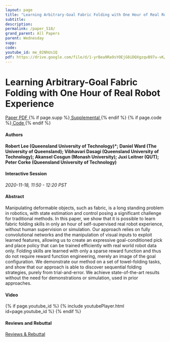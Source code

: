 ```yaml
---
layout: page
title: "Learning Arbitrary-Goal Fabric Folding with One Hour of Real Robot Experience"
subtitle: 
description:
permalink: /paper_518/
grand_parent: All Papers
parent: Wednesday
supp: 
code: 
youtube_id: me_02NhUs1Q
pdf: https://drive.google.com/file/d/1-yrBea9Ra9sYOEjG8iDQXgzqvB97u-vK/view
---
```


# Learning Arbitrary-Goal Fabric Folding with One Hour of Real Robot Experience

<a href="https://drive.google.com/file/d/1-yrBea9Ra9sYOEjG8iDQXgzqvB97u-vK/view" target="_blank" rel="noopener noreferrer" class="btn btn-blue"><i class="fa fa-file-text-o" aria-hidden="true"></i> Paper PDF </a> {% if page.supp %}<a href="" target="_blank" rel="noopener noreferrer" class="btn btn-green"><i class="fa fa-file-text-o" aria-hidden="true"></i> Supplemental </a>{% endif %} {% if page.code %}<a href="" target="_blank" rel="noopener noreferrer" class="btn"><i class="fa fa-github" aria-hidden="true"></i> Code </a>{% endif %} 

#### Authors
**Robert Lee (Queensland University of Technology)*; Daniel Ward (The University of Queensland); Vibhavari Dasagi (Queensland University of Technology); Akansel Cosgun (Monash University); Juxi Leitner (QUT); Peter Corke (Queensland University of Technology)**

#### Interactive Session
*2020-11-18, 11:50 - 12:20 PST* 

#### Abstract
Manipulating deformable objects, such as fabric, is a long standing problem in robotics, with state estimation and control posing a significant challenge for traditional methods. In this paper, we show that it is possible to learn fabric folding skills in only an hour of self-supervised real robot experience, without human supervision or simulation. Our approach relies on fully convolutional networks and the manipulation of visual inputs to exploit learned features, allowing us to create an expressive goal-conditioned pick and place policy that can be trained efficiently with real world robot data only. Folding skills are learned with only a sparse reward function and thus do not require reward function engineering, merely an image of the goal configuration. We demonstrate our method on a set of towel-folding tasks, and show that our approach is able to discover sequential folding strategies, purely from trial-and-error. We achieve state-of-the-art results without the need for demonstrations or simulation, used in prior approaches.

#### Video
{% if page.youtube_id %}
{% include youtubePlayer.html id=page.youtube_id %}
{% endif %}

#### Reviews and Rebuttal
<a href="https://drive.google.com/file/d/1b-uxESDGWVVdujlZ1cJ8A3Ac_NnDk3yw/view" target="_blank" rel="noopener noreferrer" class="btn btn-purple"><i class="fa fa-pencil-square-o" aria-hidden="true"></i> Reviews & Rebuttal </a>


